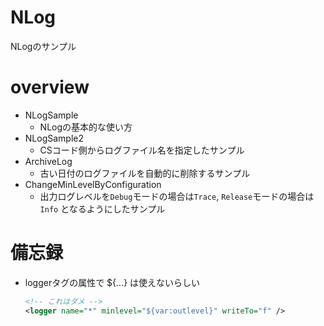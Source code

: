 # NLog

NLogのサンプル

# overview

- NLogSample
    - NLogの基本的な使い方
- NLogSample2
    - CSコード側からログファイル名を指定したサンプル
- ArchiveLog
    - 古い日付のログファイルを自動的に削除するサンプル
- ChangeMinLevelByConfiguration
    - 出力ログレベルを`Debug`モードの場合は`Trace`, `Release`モードの場合は`Info`
    となるようにしたサンプル

# 備忘録

- loggerタグの属性で ${...} は使えないらしい
    ```xml
    <!-- これはダメ -->
    <logger name="*" minlevel="${var:outlevel}" writeTo="f" />
    ```
